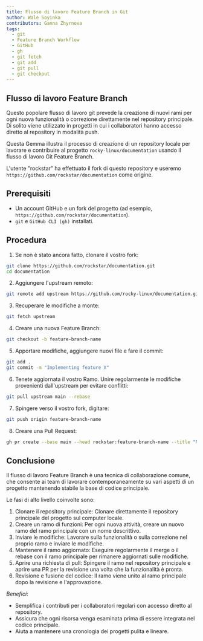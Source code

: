 ```yaml
---
title: Flusso di lavoro Feature Branch in Git
author: Wale Soyinka
contributors: Ganna Zhyrnova
tags:
  - git
  - Feature Branch Workflow
  - GitHub
  - gh
  - git fetch
  - git add
  - git pull
  - git checkout
---
```


## Flusso di lavoro Feature Branch

Questo popolare flusso di lavoro git prevede la creazione di nuovi rami per ogni nuova funzionalità o correzione direttamente nel repository principale.
Di solito viene utilizzato in progetti in cui i collaboratori hanno accesso diretto al repository in modalità push.

Questa Gemma illustra il processo di creazione di un repository locale per lavorare e contribuire al progetto `rocky-linux/documentation` usando il flusso di lavoro Git Feature Branch.

L'utente "rockstar" ha effettuato il fork di questo repository e useremo `https://github.com/rockstar/documentation` come origine.

## Prerequisiti

- Un account GitHub e un fork del progetto (ad esempio, `https://github.com/rockstar/documentation`).
- `git` e `GitHub CLI (gh)` installati.

## Procedura

1. Se non è stato ancora fatto, clonare il vostro fork:

  ```bash
  git clone https://github.com/rockstar/documentation.git
  cd documentation
  ```

2. Aggiungere l'upstream remoto:

  ```bash
  git remote add upstream https://github.com/rocky-linux/documentation.git
  ```

3. Recuperare le modifiche a monte:

  ```bash
  git fetch upstream
  ```

4. Creare una nuova Feature Branch:

  ```bash
  git checkout -b feature-branch-name
  ```

5. Apportare modifiche, aggiungere nuovi file e fare il commit:

  ```bash
  git add .
  git commit -m "Implementing feature X"
  ```

6. Tenete aggiornata il vostro Ramo. Unire regolarmente le modifiche provenienti dall'upstream per evitare conflitti:

  ```bash
  git pull upstream main --rebase
  ```

7. Spingere verso il vostro fork, digitare:

  ```bash
  git push origin feature-branch-name
  ```

8. Creare una Pull Request:

  ```bash
  gh pr create --base main --head rockstar:feature-branch-name --title "New Feature X" --body "Long Description of the feature"
  ```

## Conclusione

Il flusso di lavoro Feature Branch è una tecnica di collaborazione comune, che consente ai team di lavorare contemporaneamente su vari aspetti di un progetto mantenendo stabile la base di codice principale.

Le fasi di alto livello coinvolte sono:

1. Clonare il repository principale: Clonare direttamente il repository principale del progetto sul computer locale.
2. Creare un ramo di funzioni: Per ogni nuova attività, creare un nuovo ramo del ramo principale con un nome descrittivo.
3. Inviare le modifiche: Lavorare sulla funzionalità o sulla correzione nel proprio ramo e inviare le modifiche.
4. Mantenere il ramo aggiornato: Eseguire regolarmente il merge o il rebase con il ramo principale per rimanere aggiornati sulle modifiche.
5. Aprire una richiesta di pull: Spingere il ramo nel repository principale e aprire una PR per la revisione una volta che la funzionalità è pronta.
6. Revisione e fusione del codice: Il ramo viene unito al ramo principale dopo la revisione e l'approvazione.

_Benefici_:

- Semplifica i contributi per i collaboratori regolari con accesso diretto al repository.
- Assicura che ogni risorsa venga esaminata prima di essere integrata nel codice principale.
- Aiuta a mantenere una cronologia dei progetti pulita e lineare.
